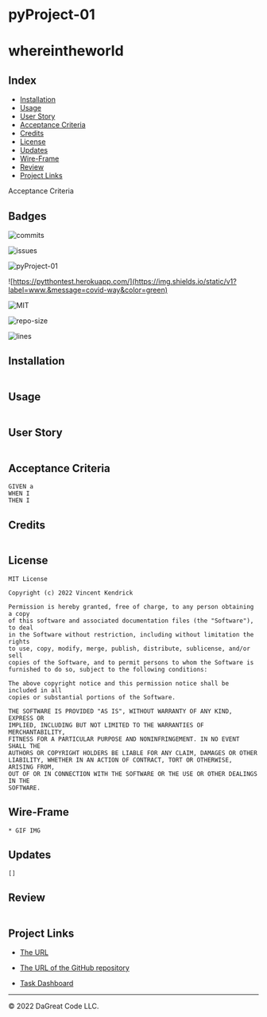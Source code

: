 # pyProject-01

# whereintheworld

## Index
- [Installation](#installation)
- [Usage](#usage)
- [User Story](#user-story)
- [Acceptance Criteria](#acceptance-criteria)
- [Credits](#credits)
- [License](#license)
- [Updates](#updates)
- [Wire-Frame](#wire-frame)
- [Review](#review)
- [Project Links](#project-links)

Acceptance Criteria

## Badges

![commits](https://img.shields.io/github/commit-activity/y/dagreatcode/pyProject-01)

![issues](https://img.shields.io/github/issues-pr-raw/dagreatcode/pyProject-01?style=plastic)

![pyProject-01](https://img.shields.io/github/languages/top/dagreatcode/pyProject-01)

![https://pytthontest.herokuapp.com/](https://img.shields.io/static/v1?label=www.&message=covid-way&color=green)

![MIT](https://img.shields.io/github/license/dagreatcode/pyProject-01)

![repo-size](https://img.shields.io/github/repo-size/dagreatcode/pyProject-01)

![lines](https://img.shields.io/tokei/lines/github/dagreatcode/pyProject-01)

## Installation

```
```

## Usage

```
```

## User Story

```
```

## Acceptance Criteria

```
GIVEN a
WHEN I
THEN I
```

## Credits

```
```

## License

```
MIT License

Copyright (c) 2022 Vincent Kendrick

Permission is hereby granted, free of charge, to any person obtaining a copy
of this software and associated documentation files (the "Software"), to deal
in the Software without restriction, including without limitation the rights
to use, copy, modify, merge, publish, distribute, sublicense, and/or sell
copies of the Software, and to permit persons to whom the Software is
furnished to do so, subject to the following conditions:

The above copyright notice and this permission notice shall be included in all
copies or substantial portions of the Software.

THE SOFTWARE IS PROVIDED "AS IS", WITHOUT WARRANTY OF ANY KIND, EXPRESS OR
IMPLIED, INCLUDING BUT NOT LIMITED TO THE WARRANTIES OF MERCHANTABILITY,
FITNESS FOR A PARTICULAR PURPOSE AND NONINFRINGEMENT. IN NO EVENT SHALL THE
AUTHORS OR COPYRIGHT HOLDERS BE LIABLE FOR ANY CLAIM, DAMAGES OR OTHER
LIABILITY, WHETHER IN AN ACTION OF CONTRACT, TORT OR OTHERWISE, ARISING FROM,
OUT OF OR IN CONNECTION WITH THE SOFTWARE OR THE USE OR OTHER DEALINGS IN THE
SOFTWARE.
```

## Wire-Frame

```
* GIF IMG
```

## Updates

```
[] 
```

## Review

```
```

## Project Links

- [The URL](https://pytthontest.herokuapp.com/)

- [The URL of the GitHub repository](https://github.com/dagreatcode/pyProject-01)

- [Task Dashboard](https://trello.com/)

---

© 2022 DaGreat Code LLC.